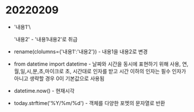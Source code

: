 # 20220209





- '내용1'\

  '내용2' - '내용1내용2'로 취급

- rename(clolumns={'내용1':'내용2'}) - 내용1을 내용2로 변경

- from datetime import datetime - 날짜와 시간을 동시에 표현하기 위해 사용, 연,월,일,시,분,초,마이크로 초, 시간대로 인자를 받고 시간 이하의 인자는 필수 인자가 아니고 생략할 경우 0이 기본값으로 사용됨

- datetime.now() - 현재시각

- today.strftime('%Y/%m/%d') - 객체를 다양한 포멧의 문자열로 반환